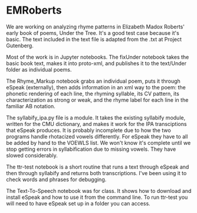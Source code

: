 # EMRoberts

We are working on analyzing rhyme patterns in Elizabeth Madox Roberts' early book of poems, Under the Tree. It's a good test case because it's basic. The text included in the text file is adapted from the .txt at Project Gutenberg. 

Most of the work is in Jupyter notebooks. The fixUnder notebook takes the basic book text, makes it into proto-xml, and publishes it to the text/Under folder as individual poems.

The Rhyme_Markup notebook grabs an individual poem, puts it through eSpeak (externally), then adds information in an xml way to the poem: the phonetic rendering of each line, the rhyming syllable, its CV pattern, its characterization as strong or weak, and the rhyme label for each line in the familiar AB notation.

The syllabify_ipa.py file is a module. It takes the existing syllabify module, written for the CMU dictionary, and makes it work for the IPA transciptions that eSpeak produces. It is probably incomplete due to how the two programs handle rhotacized vowels differently. For eSpeak they have to all be added by hand to the VOEWLS list. We won't know it's complete until we stop getting errors in syllabification due to missing vowels. They have slowed considerably.

The ttr-test notebook is a short routine that runs a text through eSpeak and then through syllabify and returns both transcriptions. I've been using it to check words and phrases for debugging.

The Text-To-Speech notebook was for class. It shows how to download and install eSpeak and how to use it from the command line. To run ttr-test you will need to have eSpeak set up in a folder you can access.
